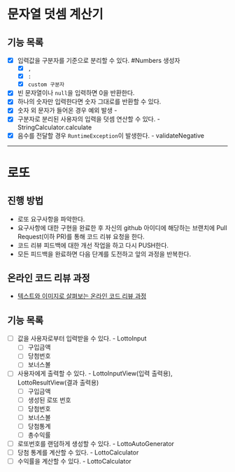 # 문자열 덧셈 계산기

## 기능 목록
- [x] 입력값을 구분자를 기준으로 분리할 수 있다. #Numbers 생성자
  - [x] `,`
  - [x] `:`
  - [x] `custom 구분자`
- [x] 빈 문자열이나 `null`을 입력하면 0을 반환한다.
- [x] 하나의 숫자만 입력한다면 숫자 그대로를 반환할 수 있다.
- [x] 숫자 외 문자가 들어온 경우 예외 발생 -
- [x] 구분자로 분리된 사용자의 입력을 덧셈 연산할 수 있다. - StringCalculator.calculate
- [x] 음수를 전달할 경우 `RuntimeException`이 발생한다. - validateNegative

---

# 로또
## 진행 방법
* 로또 요구사항을 파악한다.
* 요구사항에 대한 구현을 완료한 후 자신의 github 아이디에 해당하는 브랜치에 Pull Request(이하 PR)를 통해 코드 리뷰 요청을 한다.
* 코드 리뷰 피드백에 대한 개선 작업을 하고 다시 PUSH한다.
* 모든 피드백을 완료하면 다음 단계를 도전하고 앞의 과정을 반복한다.

## 온라인 코드 리뷰 과정
* [텍스트와 이미지로 살펴보는 온라인 코드 리뷰 과정](https://github.com/next-step/nextstep-docs/tree/master/codereview)

## 기능 목록
- [ ] 값을 사용자로부터 입력받을 수 있다. - LottoInput
  - [ ] 구입금액
  - [ ] 당첨번호
  - [ ] 보너스볼
- [ ] 사용자에게 출력할 수 있다. - LottoInputView(입력 출력용), LottoResultView(결과 출력용)
  - [ ] 구입금액
  - [ ] 생성된 로또 번호
  - [ ] 당첨번호
  - [ ] 보너스볼
  - [ ] 당첨통계
  - [ ] 총수익률
- [ ] 로또번호를 랜덤하게 생성할 수 있다. - LottoAutoGenerator
- [ ] 당첨 통계를 계산할 수 있다. - LottoCalculator
- [ ] 수익률을 계산할 수 있다. - LottoCalculator